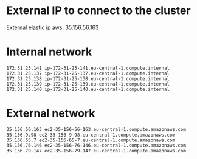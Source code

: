 
# External IP to connect to the cluster
External elastic ip aws: 35.156.56.163

# Internal network
```
172.31.25.141 ip-172-31-25-141.eu-central-1.compute.internal 
172.31.25.137 ip-172-31-25-137.eu-central-1.compute.internal 
172.31.25.138 ip-172-31-25-138.eu-central-1.compute.internal 
172.31.25.139 ip-172-31-25-139.eu-central-1.compute.internal 
172.31.25.140 ip-172-31-25-140.eu-central-1.compute.internal
```
# External network
```
35.156.56.163 ec2-35-156-56-163.eu-central-1.compute.amazonaws.com
35.156.9.98 ec2-35-156-9-98.eu-central-1.compute.amazonaws.com
35.156.65.7 ec2-35-156-65-7.eu-central-1.compute.amazonaws.com
35.156.76.146 ec2-35-156-76-146.eu-central-1.compute.amazonaws.com
35.156.79.147 ec2-35-156-79-147.eu-central-1.compute.amazonaws.com
```